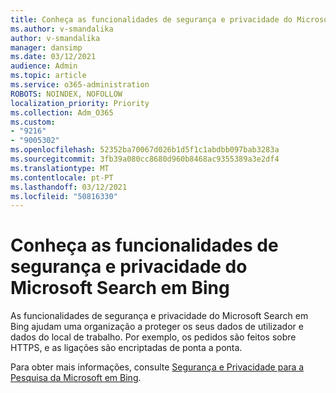 ```yaml
---
title: Conheça as funcionalidades de segurança e privacidade do Microsoft Search em Bing
ms.author: v-smandalika
author: v-smandalika
manager: dansimp
ms.date: 03/12/2021
audience: Admin
ms.topic: article
ms.service: o365-administration
ROBOTS: NOINDEX, NOFOLLOW
localization_priority: Priority
ms.collection: Adm_O365
ms.custom:
- "9216"
- "9005302"
ms.openlocfilehash: 52352ba70067d026b1d5f1c1abdbb097bab3283a
ms.sourcegitcommit: 3fb39a080cc8680d960b8468ac9355389a3e2df4
ms.translationtype: MT
ms.contentlocale: pt-PT
ms.lasthandoff: 03/12/2021
ms.locfileid: "50816330"
---
```

# <a name="learn-about-the-security-and-privacy-features-of-microsoft-search-in-bing"></a>Conheça as funcionalidades de segurança e privacidade do Microsoft Search em Bing

As funcionalidades de segurança e privacidade do Microsoft Search em Bing ajudam uma organização a proteger os seus dados de utilizador e dados do local de trabalho. Por exemplo, os pedidos são feitos sobre HTTPS, e as ligações são encriptadas de ponta a ponta.

Para obter mais informações, consulte [Segurança e Privacidade para a Pesquisa da Microsoft em Bing](https://docs.microsoft.com/microsoftsearch/security-for-search).

